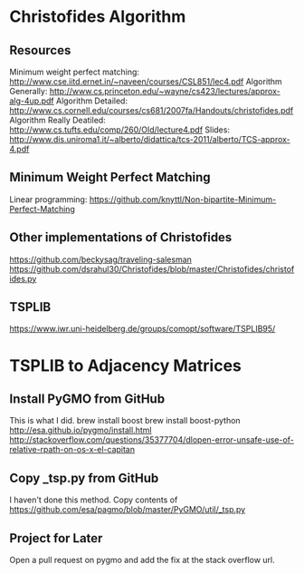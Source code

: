 # Christofides Algorithm

## Resources
Minimum weight perfect matching: http://www.cse.iitd.ernet.in/~naveen/courses/CSL851/lec4.pdf
Algorithm Generally: http://www.cs.princeton.edu/~wayne/cs423/lectures/approx-alg-4up.pdf
Algorithm Detailed: http://www.cs.cornell.edu/courses/cs681/2007fa/Handouts/christofides.pdf
Algorithm Really Deatiled: http://www.cs.tufts.edu/comp/260/Old/lecture4.pdf
Slides: http://www.dis.uniroma1.it/~alberto/didattica/tcs-2011/alberto/TCS-approx-4.pdf

## Minimum Weight Perfect Matching
Linear programming: https://github.com/knyttl/Non-bipartite-Minimum-Perfect-Matching

## Other implementations of Christofides
https://github.com/beckysag/traveling-salesman
https://github.com/dsrahul30/Christofides/blob/master/Christofides/christofides.py


## TSPLIB
https://www.iwr.uni-heidelberg.de/groups/comopt/software/TSPLIB95/

# TSPLIB to Adjacency Matrices
## Install PyGMO from GitHub
This is what I did.
brew install boost
brew install boost-python
http://esa.github.io/pygmo/install.html
http://stackoverflow.com/questions/35377704/dlopen-error-unsafe-use-of-relative-rpath-on-os-x-el-capitan

## Copy _tsp.py from GitHub
I haven't done this method. Copy contents of https://github.com/esa/pagmo/blob/master/PyGMO/util/_tsp.py

## Project for Later
Open a pull request on pygmo and add the fix at the stack overflow url.

